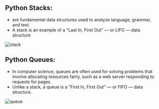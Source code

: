 ## Python Stacks:
  * are fundamental data structures used to analyze language, grammar, and text. 
  * A stack is an example of a "Last In, First Out" — or LIFO — data structure
  
  ![stack](https://user-images.githubusercontent.com/67468718/103194786-84c8a100-4895-11eb-8e73-e7b557cbdec7.JPG)
  
## Python Queues:
  * In computer science, queues are often used for solving problems that involve allocating resources fairly, such as a web server responding to requests for pages.
  * Unlike a stack, a queue is a "First In, First Out" — or FIFO — data structure.
  
  ![queue](https://user-images.githubusercontent.com/67468718/103194783-84300a80-4895-11eb-8725-62ae7271672c.JPG)
  
  


